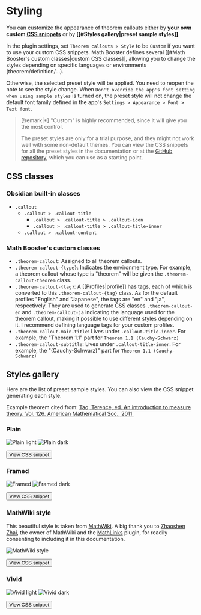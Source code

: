 # Styling

You can customize the appearance of theorem callouts either by **your own custom [CSS snippets](https://help.obsidian.md/Extending+Obsidian/CSS+snippets)** or by **[[#Styles gallery|preset sample styles]]**.

In the plugin settings, set `Theorem callouts > Style` to be `Custom` if you want to use your custom CSS snippets. 
Math Booster defines several [[#Math Booster's custom classes|custom CSS classes]], allowing you to change the styles depending on specific languages or environments (theorem/definition/...).

Otherwise, the selected preset style will be applied. You need to reopen the note to see the style change.
When `Don't override the app's font setting when using sample styles` is turned on, the preset style will not change the default font family defined in the app's `Settings > Appearance > Font > Text font`.

> [!remark|*]
> "Custom" is highly recommended, since it will give you the most control. 
> 
> The preset styles are only for a trial purpose, and they might not work well with some non-default themes. You can view the CSS snippets for all the preset styles in the documentation or at the [GitHub repository](https://github.com/RyotaUshio/obsidian-math-booster/tree/master/styles), which you can use as a starting point.

## CSS classes

### Obsidian built-in classes

- `.callout`
  - `.callout > .callout-title`
    - `.callout > .callout-title > .callout-icon`
    - `.callout > .callout-title > .callout-title-inner`
  - `.callout > .callout-content`

### Math Booster's custom classes

- `.theorem-callout`: Assigned to all theorem callouts.
- `.theorem-callout-{type}`: Indicates the environment type. For example, a theorem callout whose type is "theorem" will be given the `.theorem-callout-theorem` class.
- `.theorem-callout-{tag}`: A [[Profiles|profile]] has tags, each of which is converted to this `.theorem-callout-{tag}` class. As for the default profiles "English" and "Japanese", the tags are "en" and "ja", respectively. They are used to generate CSS classes `.theorem-callout-en` and `.theorem-callout-ja` indicating the language used for the theorem callout, making it possible to use different styles depending on it. I recommend defining language tags for your custom profiles.
- `.theorem-callout-main-title`: Lives under `.callout-title-inner`. For example, the "Theorem 1.1" part for `Theorem 1.1 (Cauchy-Schwarz)`
- `.theorem-callout-subtitle`: Lives under `.callout-title-inner`. For example, the "(Cauchy-Schwarz)" part for `Theorem 1.1 (Cauchy-Schwarz)`

## Styles gallery

Here are the list of preset sample styles. You can also view the CSS snippet generating each style.

Example theorem cited from: [Tao, Terence, ed. An introduction to measure theory. Vol. 126. American Mathematical Soc., 2011.](https://terrytao.files.wordpress.com/2012/12/gsm-126-tao5-measure-book.pdf)

### Plain

![Plain light](plain.png)
![Plain dark](plain-dark.png)

[<button>View CSS snippet</button>](https://github.com/RyotaUshio/obsidian-math-booster/blob/master/styles/plain.scss)

### Framed

![Framed](framed.png)
![Framed dark](framed-dark.png)

[<button>View CSS snippet</button>](https://github.com/RyotaUshio/obsidian-math-booster/blob/master/styles/framed.scss)

### MathWiki style

This beautiful style is taken from [MathWiki](https://github.com/zhaoshenzhai/MathWiki). A big thank you to [Zhaoshen Zhai](https://github.com/zhaoshenzhai), the owner of MathWiki and the [MathLinks](obsidian://show-plugin?id=mathlinks) plugin, for readily consenting to including it in this documentation.


![MathWiki style](mathwiki.png)

[<button>View CSS snippet</button>](https://github.com/RyotaUshio/obsidian-math-booster/blob/master/styles/mathwiki.scss)

### Vivid

![Vivid light](vivid-light.png)
![Vivid dark](vivid-dark.png)

[<button>View CSS snippet</button>](https://github.com/RyotaUshio/obsidian-math-booster/blob/master/styles/vivid.scss)
